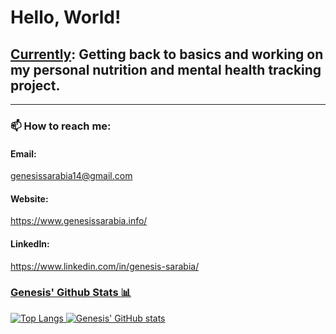 <h1>Hello, World!</h1>

<h2><u>Currently</u>: Getting back to basics and working on my personal nutrition and mental health tracking project. </h2> <hr/>
<h3>📫 How to reach me:</h3>
<h4>Email:</h4> <a href="mailto:genesissarabia14@gmail.com">genesissarabia14@gmail.com</a><br/>
<h4>Website:</h4> <a href="https://www.genesissarabia.info/">https://www.genesissarabia.info/</a><br/>
<h4>LinkedIn:</h4> <a href="https://www.linkedin.com/in/genesis-sarabia/">https://www.linkedin.com/in/genesis-sarabia/<br/>

<h3>Genesis' Github Stats 📊</h3>

![Top Langs](https://github-readme-stats.vercel.app/api/top-langs/?username=genesissarabia&layout=compact&theme=radical)  ![Genesis' GitHub stats](https://github-readme-stats.vercel.app/api?username=genesissarabia&show_icons=true&theme=radical&hide=stars,issues)


<!--
**genesissarabia/genesissarabia** is a ✨ _special_ ✨ repository because its `README.md` (this file) appears on your GitHub profile.

Here are some ideas to get you started:

- 🔭 I’m currently working on ...
- 🌱 I’m currently learning ...
- 👯 I’m looking to collaborate on ...
- 🤔 I’m looking for help with ...
- 💬 Ask me about ...
- 📫 How to reach me: ...
- 😄 Pronouns: ...
- ⚡ Fun fact: ...
-->
